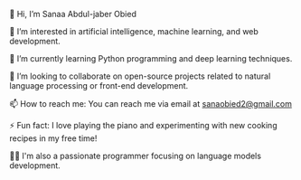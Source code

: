 👋 Hi, I’m Sanaa Abdul-jaber Obied

👀 I’m interested in artificial intelligence, machine learning, and web development.

🌱 I’m currently learning Python programming and deep learning techniques.

💞️ I’m looking to collaborate on open-source projects related to natural language processing or front-end development.

📫 How to reach me: You can reach me via email at sanaobied2@gmail.com 

⚡ Fun fact: I love playing the piano and experimenting with new cooking recipes in my free time!

👩‍💻 I'm also a passionate programmer focusing on language models development.
